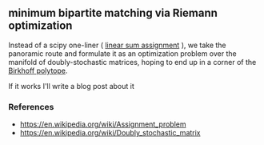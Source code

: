 ## minimum bipartite matching via Riemann optimization

Instead of a scipy one-liner ( [linear sum assignment](#assign) ), we take the panoramic route and formulate it as an optimization
problem over the manifold of doubly-stochastic matrices, hoping to end up in a corner of the [Birkhoff polytope](#birkhoff).

If it works I'll write a blog post about it


### References

* <a href="#assign">https://en.wikipedia.org/wiki/Assignment_problem </a>
* <a href="#birkhoff">https://en.wikipedia.org/wiki/Doubly_stochastic_matrix </a>